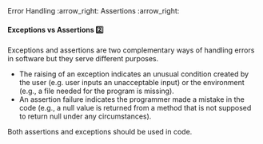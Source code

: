 <link rel="stylesheet" href="{{baseUrl}}/css/textbook.css">

<div class="website-content">

<div id="path">Error Handling :arrow_right: Assertions :arrow_right:</div>

<div id="title">

#### Exceptions vs Assertions :two:

</div>

<div id="body">

Exceptions and assertions are two complementary ways of handling errors in software but they serve different purposes.

* The raising of an exception indicates an unusual condition created by the user (e.g.  user inputs an unacceptable input) or the environment (e.g., a file needed for the program is missing).
* An assertion failure indicates the programmer made a mistake in the code (e.g., a null value is returned from a method that is not supposed to return null under any circumstances).

Both assertions and exceptions should be used in code.  

</div>

<div id="extras">

<include src="exercises.md" />

<div>

</div>
